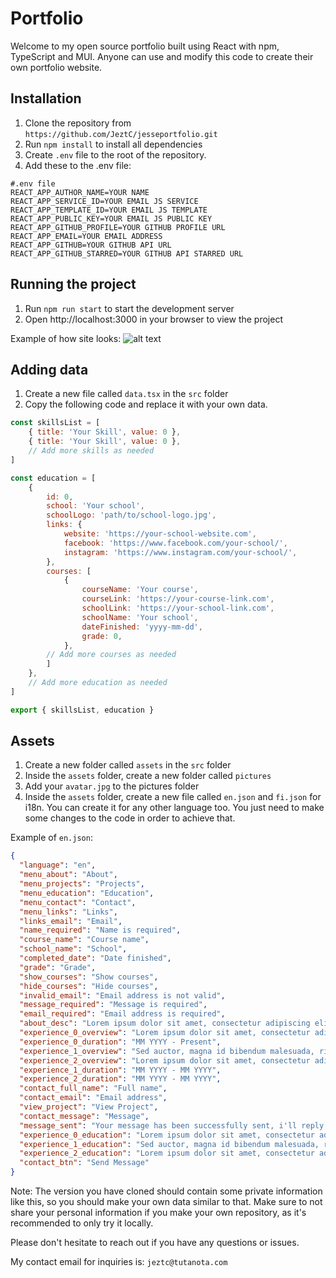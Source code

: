 # Portfolio

Welcome to my open source portfolio built using React with npm, TypeScript and MUI. Anyone can use and modify this code to create their own portfolio website.

## Installation

1. Clone the repository from ``https://github.com/JeztC/jesseportfolio.git``
2. Run ``npm install`` to install all dependencies
3. Create ``.env`` file to the root of the repository.
4. Add these to the .env file:
```
#.env file
REACT_APP_AUTHOR_NAME=YOUR NAME
REACT_APP_SERVICE_ID=YOUR EMAIL JS SERVICE
REACT_APP_TEMPLATE_ID=YOUR EMAIL JS TEMPLATE
REACT_APP_PUBLIC_KEY=YOUR EMAIL JS PUBLIC KEY
REACT_APP_GITHUB_PROFILE=YOUR GITHUB PROFILE URL
REACT_APP_EMAIL=YOUR EMAIL ADDRESS
REACT_APP_GITHUB=YOUR GITHUB API URL
REACT_APP_GITHUB_STARRED=YOUR GITHUB API STARRED URL
```

## Running the project

1. Run ``npm run start`` to start the development server
2. Open http://localhost:3000 in your browser to view the project

Example of how site looks:
![alt text](https://i.imgur.com/BXupj75.png)

## Adding data

1. Create a new file called ``data.tsx`` in the ``src`` folder
2. Copy the following code and replace it with your own data.


```javascript
const skillsList = [
    { title: 'Your Skill', value: 0 },
    { title: 'Your Skill', value: 0 },
    // Add more skills as needed
]

const education = [
    {
        id: 0,
        school: 'Your school',
        schoolLogo: 'path/to/school-logo.jpg',
        links: {
            website: 'https://your-school-website.com',
            facebook: 'https://www.facebook.com/your-school/',
            instagram: 'https://www.instagram.com/your-school/',
        },
        courses: [
            {
                courseName: 'Your course',
                courseLink: 'https://your-course-link.com',
                schoolLink: 'https://your-school-link.com',
                schoolName: 'Your school',
                dateFinished: 'yyyy-mm-dd',
                grade: 0,
            },
        // Add more courses as needed
        ]
    },
    // Add more education as needed
]

export { skillsList, education }
```

## Assets
1. Create a new folder called ``assets`` in the ``src`` folder
2. Inside the ``assets`` folder, create a new folder called ``pictures``
3. Add your ``avatar.jpg`` to the pictures folder
4. Inside the ``assets`` folder, create a new file called ``en.json`` and ``fi.json`` for i18n. You can create it for any other language too. You just need to make some changes to the code in order to achieve that.

Example of ``en.json``:
```json
{
  "language": "en",
  "menu_about": "About",
  "menu_projects": "Projects",
  "menu_education": "Education",
  "menu_contact": "Contact",
  "menu_links": "Links",
  "links_email": "Email",
  "name_required": "Name is required",
  "course_name": "Course name",
  "school_name": "School",
  "completed_date": "Date finished",
  "grade": "Grade",
  "show_courses": "Show courses",
  "hide_courses": "Hide courses",
  "invalid_email": "Email address is not valid",
  "message_required": "Message is required",
  "email_required": "Email address is required",
  "about_desc": "Lorem ipsum dolor sit amet, consectetur adipiscing elit. Sed auctor, magna id bibendum malesuada, risus est bibendum nulla, a suscipit lorem ipsum id augue. Sed malesuada quam vitae magna luctus, nec convallis ligula euismod.",
  "experience_0_overview": "Lorem ipsum dolor sit amet, consectetur adipiscing elit. Sed auctor, magna id bibendum malesuada, risus est bibendum nulla, a suscipit lorem ipsum id augue. Sed malesuada quam vitae magna luctus, nec convallis ligula euismod.",
  "experience_0_duration": "MM YYYY - Present",
  "experience_1_overview": "Sed auctor, magna id bibendum malesuada, risus est bibendum nulla, a suscipit lorem ipsum id augue. Sed malesuada quam vitae magna luctus, nec convallis ligula euismod.",
  "experience_2_overview": "Lorem ipsum dolor sit amet, consectetur adipiscing elit. Sed auctor, magna id bibendum malesuada, risus est bibendum nulla, a suscipit lorem ipsum id augue. Sed malesuada quam vitae magna luctus, nec convallis ligula euismod.",
  "experience_1_duration": "MM YYYY - MM YYYY",
  "experience_2_duration": "MM YYYY - MM YYYY",
  "contact_full_name": "Full name",
  "contact_email": "Email address",
  "view_project": "View Project",
  "contact_message": "Message",
  "message_sent": "Your message has been successfully sent, i'll reply as soon as possible.",
  "experience_0_education": "Lorem ipsum dolor sit amet, consectetur adipiscing elit.",
  "experience_1_education": "Sed auctor, magna id bibendum malesuada, risus est bibendum nulla, a suscipit lorem ipsum id augue. Sed malesuada quam vitae magna luctus, nec convallis ligula euismod.",
  "experience_2_education": "Lorem ipsum dolor sit amet, consectetur adipiscing elit. Sed auctor, magna id bibendum malesuada, risus est bibendum nulla, a suscipit lorem ipsum id augue. Sed malesuada quam vitae magna luctus, nec convallis ligula euismod.",
  "contact_btn": "Send Message"
}
```

Note: The version you have cloned should contain some private information like this, so you should make your own data similar to that. Make sure to not share your personal information if you make your own repository, as it's recommended to only try it locally.

Please don't hesitate to reach out if you have any questions or issues. 

My contact email for inquiries is: ``jeztc@tutanota.com``